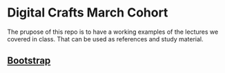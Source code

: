 # Digital Crafts March Cohort
The prupose of this repo is to have a working examples of the lectures we covered in class. That can be used as references and study material. 

## [Bootstrap](https://hackmd.io/@XinhdUgJSt2kHuiYLatSqQ/H1fefod79#/)
